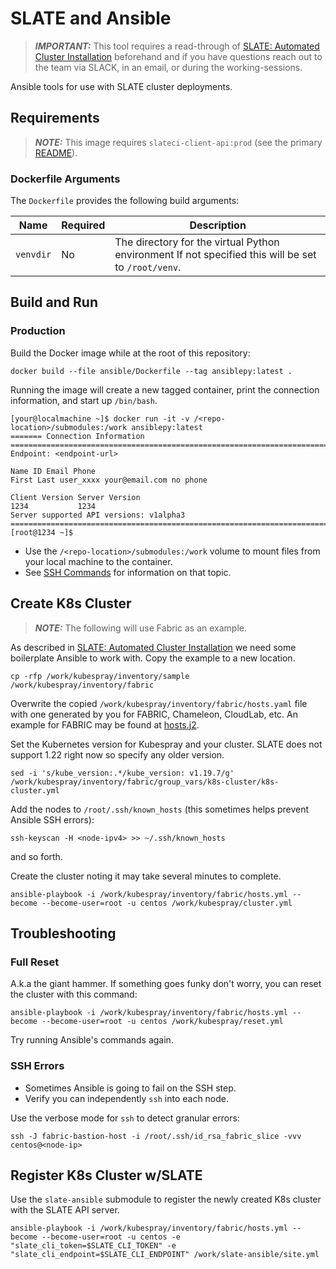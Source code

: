 # SLATE and Ansible

> **_IMPORTANT:_** This tool requires a read-through of [SLATE: Automated Cluster Installation](https://slateci.io/docs/cluster/automated/prerequisites.html) beforehand and if you have questions reach out to the team via SLACK, in an email, or during the working-sessions.

Ansible tools for use with SLATE cluster deployments.

## Requirements

> **_NOTE:_** This image requires `slateci-client-api:prod` (see the primary [README](/README.md)).

### Dockerfile Arguments

The `Dockerfile` provides the following build arguments:

| Name      | Required | Description                                                                                         |
|-----------|----------|-----------------------------------------------------------------------------------------------------|
| `venvdir` | No       | The directory for the virtual Python environment If not specified this will be set to `/root/venv`. |

## Build and Run

### Production

Build the Docker image while at the root of this repository:

```shell
docker build --file ansible/Dockerfile --tag ansiblepy:latest .
```

Running the image will create a new tagged container, print the connection information, and start up `/bin/bash`.

```shell
[your@localmachine ~]$ docker run -it -v /<repo-location>/submodules:/work ansiblepy:latest
======= Connection Information ========================================================================
Endpoint: <endpoint-url>

Name ID Email Phone
First Last user_xxxx your@email.com no phone

Client Version Server Version
1234           1234          
Server supported API versions: v1alpha3
=======================================================================================================
[root@1234 ~]$
```

* Use the `/<repo-location>/submodules:/work` volume to mount files from your local machine to the container.
* See [SSH Commands](/README.md#ssh-commands) for information on that topic.

## Create K8s Cluster

> **_NOTE:_** The following will use Fabric as an example.

As described in [SLATE: Automated Cluster Installation](https://slateci.io/docs/cluster/automated/prerequisites.html) we need some boilerplate Ansible to work with. Copy the example to a new location.

```shell
cp -rfp /work/kubespray/inventory/sample /work/kubespray/inventory/fabric
```

Overwrite the copied `/work/kubespray/inventory/fabric/hosts.yaml` file with one generated by you for FABRIC, Chameleon, CloudLab, etc. An example for FABRIC may be found at [hosts.j2](https://github.com/adamhgriffith-uofu/fabric-testbed-api/blob/main/ansible/hosts.j2).

Set the Kubernetes version for Kubespray and your cluster. SLATE does not support 1.22 right now so specify any older version.

```shell
sed -i 's/kube_version:.*/kube_version: v1.19.7/g' /work/kubespray/inventory/fabric/group_vars/k8s-cluster/k8s-cluster.yml
```

Add the nodes to `/root/.ssh/known_hosts` (this sometimes helps prevent Ansible SSH errors):

```shell
ssh-keyscan -H <node-ipv4> >> ~/.ssh/known_hosts
```

and so forth.

Create the cluster noting it may take several minutes to complete.

```shell
ansible-playbook -i /work/kubespray/inventory/fabric/hosts.yml --become --become-user=root -u centos /work/kubespray/cluster.yml
```
## Troubleshooting

### Full Reset

A.k.a the giant hammer. If something goes funky don't worry, you can reset the cluster with this command:

```shell
ansible-playbook -i /work/kubespray/inventory/fabric/hosts.yml --become --become-user=root -u centos /work/kubespray/reset.yml
```

Try running Ansible's commands again.

### SSH Errors

* Sometimes Ansible is going to fail on the SSH step.
* Verify you can independently `ssh` into each node.

Use the verbose mode for `ssh` to detect granular errors:

```shell
ssh -J fabric-bastion-host -i /root/.ssh/id_rsa_fabric_slice -vvv centos@<node-ip>
```

## Register K8s Cluster w/SLATE

Use the `slate-ansible` submodule to register the newly created K8s cluster with the SLATE API server.

```shell
ansible-playbook -i /work/kubespray/inventory/fabric/hosts.yml --become --become-user=root -u centos -e "slate_cli_token=$SLATE_CLI_TOKEN" -e "slate_cli_endpoint=$SLATE_CLI_ENDPOINT" /work/slate-ansible/site.yml
```